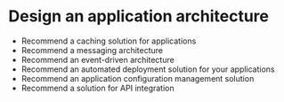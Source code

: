 # Design an application architecture

* Recommend a caching solution for applications
* Recommend a messaging architecture
* Recommend an event-driven architecture
* Recommend an automated deployment solution for your applications
* Recommend an application configuration management solution
* Recommend a solution for API integration
